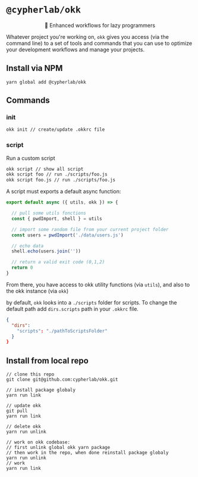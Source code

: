 # `@cypherlab/okk`


<p align="center">
  🤖 Enhanced workflows for lazy programmers
</p>
<!--- NPM badges
<p align="center">
  <img width="300" alt="screenshot" src="https://user-images.githubusercontent.com/503577/65078746-f2510680-d99d-11e9-991b-b6aed436aec2.png">
</p>
<p align="center">
  <a href="https://www.npmjs.com/package/@cypherlab/okk">
    <img alt="npm" src="https://img.shields.io/npm/v/@cypherlab/okk">
  </a>
  <img alt="NPM badge" src="https://img.shields.io/npm/l/@cypherlab/okk">
</p>
-->

Whatever project you're working on, `okk` gives you access (via the command line) to a set of tools and commands that you can use to optimize your development workflows and manage your projects.


## Install via NPM
```
yarn global add @cypherlab/okk
```

## Commands

### init

```bash
okk init // create/update .okkrc file
```

### script

Run a custom script

```bash
okk script // show all script
okk script foo // run ./scripts/foo.js
okk script foo.js // run ./scripts/foo.js
```

A script must exports a default async function:

```js
export default async ({ utils, okk }) => {

  // pull some utils fonctions
  const { pwdImport, shell } = utils

  // import some random file from your current project folder
  const users = pwdImport('./data/users.js')

  // echo data
  shell.echo(users.join(''))

  // return a valid exit code (0,1,2)
  return 0
}
```

From there, you have access to okk utility functions (via `utils`), and also to the okk instance (via `okk`)

by default, `okk` looks into a `./scripts` folder for scripts. To change the default path add `dirs.scripts` path in your `.okkrc` file.

```json
{
  "dirs": 
    "scripts": "./pathToScriptsFolder"
  }
}
```


## Install from local repo
```
// clone this repo
git clone git@github.com:cypherlab/okk.git

// install package globaly 
yarn run link

// update okk
git pull
yarn run link

// delete okk
yarn run unlink 

// work on okk codebase:
// first unlink global okk yarn package
// then work in the repo, when done reinstall package globaly 
yarn run unlink
// work
yarn run link
```

